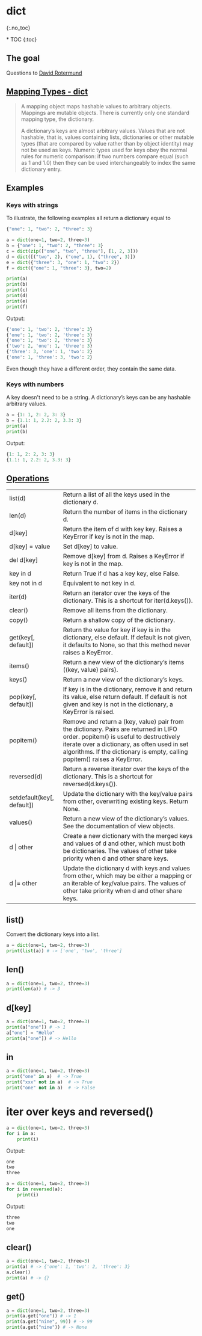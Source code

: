 # dict
{:.no_toc}

<nav markdown="1" class="toc-class">
* TOC
{:toc}
</nav>

## The goal



Questions to [David Rotermund](mailto:davrot@uni-bremen.de)

## [Mapping Types - dict​](https://docs.python.org/3/library/stdtypes.html#mapping-types-dict)

> A mapping object maps hashable values to arbitrary objects. Mappings are mutable objects. There is currently only one standard mapping type, the dictionary. ​
>
> A dictionary’s keys are almost arbitrary values. Values that are not hashable, that is, values containing lists, dictionaries or other mutable types (that are compared by value rather than by object identity) may not be used as keys. Numeric types used for keys obey the normal rules for numeric comparison: if two numbers compare equal (such as 1 and 1.0) then they can be used interchangeably to index the same dictionary entry. ​


## Examples 

### Keys with strings

To illustrate, the following examples all return a dictionary equal to ​

```python
{"one": 1, "two": 2, "three": 3}
```

```python
a = dict(one=1, two=2, three=3)
b = {"one": 1, "two": 2, "three": 3}
c = dict(zip(["one", "two", "three"], [1, 2, 3]))
d = dict([("two", 2), ("one", 1), ("three", 3)])
e = dict({"three": 3, "one": 1, "two": 2})
f = dict({"one": 1, "three": 3}, two=2)

print(a)
print(b)
print(c)
print(d)
print(e)
print(f)
```

Output:

```python
{'one': 1, 'two': 2, 'three': 3}
{'one': 1, 'two': 2, 'three': 3}
{'one': 1, 'two': 2, 'three': 3}
{'two': 2, 'one': 1, 'three': 3}
{'three': 3, 'one': 1, 'two': 2}
{'one': 1, 'three': 3, 'two': 2}
```
Even though they have a different order, they contain the same data. 

### Keys with numbers

A key doesn't need to be a string. A dictionary’s keys can be any hashable arbitrary values.

```python
a = {1: 1, 2: 2, 3: 3}
b = {1.1: 1, 2.2: 2, 3.3: 3}
print(a)
print(b)
```

Output:

```python
{1: 1, 2: 2, 3: 3}
{1.1: 1, 2.2: 2, 3.3: 3}
```

## [Operations](https://docs.python.org/3/library/stdtypes.html#mapping-types-dict)

|||
|---|---|
|list(d)​|Return a list of all the keys used in the dictionary d.​|
|len(d)​|Return the number of items in the dictionary d.​|
|d[key]|Return the item of d with key key. Raises a KeyError if key is not in the map.​|
|d[key] = value​|Set d[key] to value.​|
|del d[key]|Remove d[key] from d. Raises a KeyError if key is not in the map.​|
|key in d​|Return True if d has a key key, else False.​|
|key not in d​|Equivalent to not key in d.​|
|iter(d)​|Return an iterator over the keys of the dictionary. This is a shortcut for iter(d.keys()).​|
|clear()​|Remove all items from the dictionary.​|
|copy()​|Return a shallow copy of the dictionary.​|
|get(key[, default])​|Return the value for key if key is in the dictionary, else default. If default is not given, it defaults to None, so that this method never raises a KeyError.​|
|items()​|Return a new view of the dictionary’s items ((key, value) pairs). ​|
|keys()​|Return a new view of the dictionary’s keys.​|
|pop(key[, default])​|If key is in the dictionary, remove it and return its value, else return default. If default is not given and key is not in the dictionary, a KeyError is raised.​|
|popitem()​|Remove and return a (key, value) pair from the dictionary. Pairs are returned in LIFO order.​ popitem() is useful to destructively iterate over a dictionary, as often used in set algorithms. If the dictionary is empty, calling popitem() raises a KeyError.​|
|reversed(d)​|Return a reverse iterator over the keys of the dictionary. This is a shortcut for reversed(d.keys()).​|
|setdefault(key[, default])​|Update the dictionary with the key/value pairs from other, overwriting existing keys. Return None.​|
|values()​|Return a new view of the dictionary’s values. See the documentation of view objects.​|
|d \| other​|Create a new dictionary with the merged keys and values of d and other, which must both be dictionaries. The values of other take priority when d and other share keys.​|
|d \|= other​|Update the dictionary d with keys and values from other, which may be either a mapping or an iterable of key/value pairs. The values of other take priority when d and other share keys.​|

## list()

Convert the dictionary keys into a list.

```python
a = dict(one=1, two=2, three=3)
print(list(a)) # -> ['one', 'two', 'three']
```

## len()

```python
a = dict(one=1, two=2, three=3)
print(len(a)) # -> 3
```

## d[key]

```python
a = dict(one=1, two=2, three=3)
print(a["one"]) # -> 1
a["one"] = "Hello" 
print(a["one"]) # -> Hello
```

## in

```python
a = dict(one=1, two=2, three=3)
print("one" in a)  # -> True
print("xxx" not in a)  # -> True
print("one" not in a)  # -> False
```

# iter over keys and reversed()

```python
a = dict(one=1, two=2, three=3)
for i in a:
    print(i)
```

Output:

```python
one
two
three
```

```python
a = dict(one=1, two=2, three=3)
for i in reversed(a):
    print(i)
```

Output:

```python
three
two
one
```

## clear()

```python
a = dict(one=1, two=2, three=3)
print(a) # -> {'one': 1, 'two': 2, 'three': 3}
a.clear()
print(a) # -> {}
```

## get()

```python
a = dict(one=1, two=2, three=3)
print(a.get("one")) # -> 1
print(a.get("nine", 99)) # -> 99
print(a.get("nine")) # -> None
```


